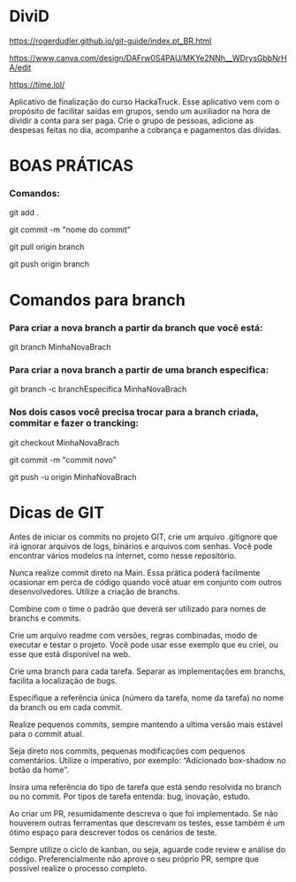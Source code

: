 # DiviD

https://rogerdudler.github.io/git-guide/index.pt_BR.html

https://www.canva.com/design/DAFrw0S4PAU/MKYe2NNh__WDrysGbbNrHA/edit

https://time.lol/

<p> Aplicativo de finalização do curso HackaTruck.
    Esse aplicativo vem com o propósito de facilitar saídas em grupos, sendo um auxiliador na hora de dividir a conta para ser paga.
    Crie o grupo de pessoas, adicione as despesas feitas no dia, acompanhe a cobrança e pagamentos das dívidas.
</p>

# <h1> BOAS PRÁTICAS </h1>

<h3> Comandos: </h3>

<p> git add . </p>

<p> git commit -m "nome do commit" </p>

<p> git pull origin branch </p>

<p> git push origin branch </p>

# Comandos para branch

<h3> Para criar a nova branch a partir da branch que você está: </h3>

<p> git branch MinhaNovaBrach </p>

<h3> Para criar a nova branch a partir de uma branch especifica: </h3>

<p> git branch -c branchEspecifica MinhaNovaBrach </p>

<h3> Nos dois casos você precisa trocar para a branch criada, commitar e fazer o trancking: </h3>

<p> git checkout MinhaNovaBrach </p>

<p> git commit -m "commit novo" </p>

<p> git push -u origin MinhaNovaBrach </p>


# Dicas de GIT
Antes de iniciar os commits no projeto GIT, crie um arquivo .gitignore que irá ignorar arquivos de logs, binários e arquivos com senhas. Você pode encontrar vários modelos na internet, como nesse repositório.

Nunca realize commit direto na Main. Essa prática poderá facilmente ocasionar em perca de código quando você atuar em conjunto com outros desenvolvedores. Utilize a criação de branchs.

Combine com o time o padrão que deverá ser utilizado para nomes de branchs e commits.

Crie um arquivo readme com versões, regras combinadas, modo de executar e testar o projeto. Você pode usar esse exemplo que eu criei, ou esse que está disponível na web.

Crie uma branch para cada tarefa. Separar as implementações em branchs, facilita a localização de bugs.

Especifique a referência única (número da tarefa, nome da tarefa) no nome da branch ou em cada commit.

Realize pequenos commits, sempre mantendo a ultima versão mais estável para o commit atual.

Seja direto nos commits, pequenas modificações com pequenos comentários. Utilize o imperativo, por exemplo: “Adicionado box-shadow no botão da home”.

Insira uma referência do tipo de tarefa que está sendo resolvida no branch ou no commit. Por tipos de tarefa entenda: bug, inovação, estudo.

Ao criar um PR, resumidamente descreva o que foi implementado. Se não houverem outras ferramentas que descrevam os testes, esse também é um ótimo espaço para descrever todos os cenários de teste.


Sempre utilize o ciclo de kanban, ou seja, aguarde code review e análise do código. Preferencialmente não aprove o seu próprio PR, sempre que possível realize o processo completo.
